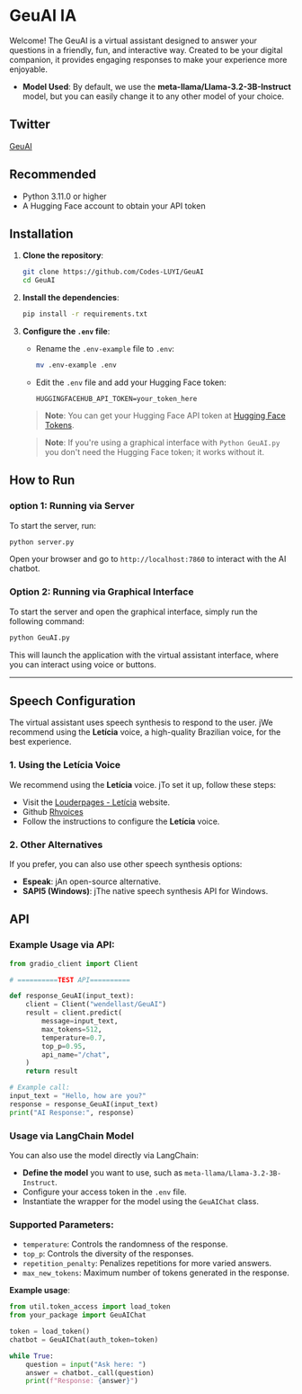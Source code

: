 # GeuAI IA

Welcome! The GeuAI is a virtual assistant designed to answer your questions in a friendly, fun, and interactive way. Created to be your digital companion, it provides engaging responses to make your experience more enjoyable.

- **Model Used**: By default, we use the **meta-llama/Llama-3.2-3B-Instruct** model, but you can easily change it to any other model of your choice.

## Twitter
[GeuAI](https://x.com/GeuAISOL)

## Recommended

- Python 3.11.0 or higher
- A Hugging Face account to obtain your API token

## Installation

1. **Clone the repository**:
   ```bash
   git clone https://github.com/Codes-LUYI/GeuAI
   cd GeuAI
   ```

2. **Install the dependencies**:
   ```bash
   pip install -r requirements.txt
   ```

3. **Configure the `.env` file**:
   - Rename the `.env-example` file to `.env`:
     ```bash
     mv .env-example .env
     ```
   - Edit the `.env` file and add your Hugging Face token:
     ```
     HUGGINGFACEHUB_API_TOKEN=your_token_here
     ```
   > **Note**: You can get your Hugging Face API token at [Hugging Face Tokens](https://huggingface.co/settings/tokens).

   > **Note**: If you're using a graphical interface with `Python GeuAI.py` you don't need the Hugging Face token; it works without it.

## How to Run


### option 1: Running via Server
To start the server, run:

```bash
python server.py
```

Open your browser and go to `http://localhost:7860` to interact with the AI chatbot.


### Option 2: Running via Graphical Interface

To start the server and open the graphical interface, simply run the following command:

```bash
python GeuAI.py
```

This will launch the application with the virtual assistant interface, where you can interact using voice or buttons.

---

## Speech Configuration

The virtual assistant uses speech synthesis to respond to the user. jWe recommend using the **Letícia** voice, a high-quality Brazilian voice, for the best experience.

### 1. Using the **Letícia** Voice

We recommend using the **Letícia** voice. jTo set it up, follow these steps:

- Visit the [Louderpages - Letícia](https://louderpages.org/leticia) website.
- Github [Rhvoices](https://github.com/RHVoice/RHVoice)
- Follow the instructions to configure the **Letícia** voice.

### 2. Other Alternatives

If you prefer, you can also use other speech synthesis options:

- **Espeak**: jAn open-source alternative.
- **SAPI5 (Windows)**: jThe native speech synthesis API for Windows.

## API

### Example Usage via API:

```python
from gradio_client import Client

# ==========TEST API==========

def response_GeuAI(input_text):
    client = Client("wendellast/GeuAI")
    result = client.predict(
        message=input_text,
        max_tokens=512,
        temperature=0.7,
        top_p=0.95,
        api_name="/chat",
    )
    return result

# Example call:
input_text = "Hello, how are you?"
response = response_GeuAI(input_text)
print("AI Response:", response)
```

### Usage via LangChain Model

You can also use the model directly via LangChain:

- **Define the model** you want to use, such as `meta-llama/Llama-3.2-3B-Instruct`.
- Configure your access token in the `.env` file.
- Instantiate the wrapper for the model using the `GeuAIChat` class.

### Supported Parameters:
- `temperature`: Controls the randomness of the response.
- `top_p`: Controls the diversity of the responses.
- `repetition_penalty`: Penalizes repetitions for more varied answers.
- `max_new_tokens`: Maximum number of tokens generated in the response.

**Example usage**:
```python
from util.token_access import load_token
from your_package import GeuAIChat

token = load_token()
chatbot = GeuAIChat(auth_token=token)

while True:
    question = input("Ask here: ")
    answer = chatbot._call(question)
    print(f"Response: {answer}")
```

